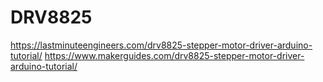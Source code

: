 # DRV8825
https://lastminuteengineers.com/drv8825-stepper-motor-driver-arduino-tutorial/
https://www.makerguides.com/drv8825-stepper-motor-driver-arduino-tutorial/
